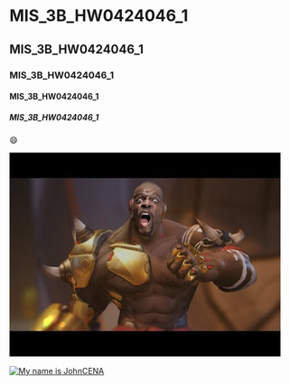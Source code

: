 # MIS_3B_HW0424046_1
## MIS_3B_HW0424046_1
### MIS_3B_HW0424046_1
#### MIS_3B_HW0424046_1
##### MIS_3B_HW0424046_1

:smile:

![](doomfist.jpg)

[![My name is JohnCENA](https://img.youtube.com/vi/4QCm__n5oko/0.jpg)](https://www.youtube.com/watch?v=4QCm__n5oko "My name is JohnCENA")

